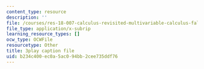 ```yaml
---
content_type: resource
description: ''
file: /courses/res-18-007-calculus-revisited-multivariable-calculus-fall-2011/b234c400ec0a5ac094bb2cee735ddf76_UGKL1wHouho.vtt
file_type: application/x-subrip
learning_resource_types: []
ocw_type: OCWFile
resourcetype: Other
title: 3play caption file
uid: b234c400-ec0a-5ac0-94bb-2cee735ddf76
---
```

